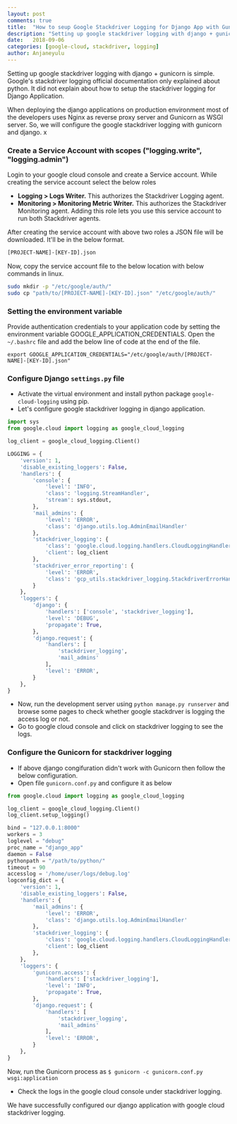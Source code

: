 ```yaml
---
layout: post
comments: true
title:  "How to seup Google Stackdriver Logging for Django App with Gunicorn"
description: "Setting up google stackdriver logging with django + gunicorn is simple. though google official documentation doesn't explained it."
date:   2018-09-06
categories: [google-cloud, stackdriver, logging]
author: Anjaneyulu
---
```


Setting up google stackdriver logging with django + gunicorn is simple. Google's stackdriver logging official documentation only explained about python. It did not explain about how to setup the stackdriver logging for Django Application.

When deploying the django applications on production environment most of the developers uses Nginx as reverse proxy server and Gunicorn as WSGI server. So, we will configure the google stackdriver logging with gunicorn and django.
x
### Create a Service Account with scopes ("logging.write", "logging.admin")
Login to your google cloud console and create a Service account. While creating the service account select the below roles
* **Logging > Logs Writer.** This authorizes the Stackdriver Logging agent.
* **Monitoring > Monitoring Metric Writer.** This authorizes the Stackdriver Monitoring agent. Adding this role lets you use this service account to run both Stackdriver agents.

After creating the service account with above two roles a JSON file will be downloaded. It'll be in the below format.

```sh
[PROJECT-NAME]-[KEY-ID].json
``` 

Now, copy the service account file to the below location with below commands in linux.

```sh
sudo mkdir -p "/etc/google/auth/"
sudo cp "path/to/[PROJECT-NAME]-[KEY-ID].json" "/etc/google/auth/"
```
### Setting the environment variable

Provide authentication credentials to your application code by setting the environment variable GOOGLE_APPLICATION_CREDENTIALS. Open the `~/.bashrc` file and add the below line of code at the end of the file.

```
export GOOGLE_APPLICATION_CREDENTIALS="/etc/google/auth/[PROJECT-NAME]-[KEY-ID].json"
```

### Configure Django `settings.py` file
* Activate the virtual environment and install python package `google-cloud-logging` using pip.
* Let's configure google stackdriver logging in django application.

```python
import sys
from google.cloud import logging as google_cloud_logging

log_client = google_cloud_logging.Client()

LOGGING = {
	'version': 1,
	'disable_existing_loggers': False,
	'handlers': {
	    'console': {
	        'level': 'INFO',
	        'class': 'logging.StreamHandler',
	        'stream': sys.stdout,
	    },
	    'mail_admins': {
	        'level': 'ERROR',
	        'class': 'django.utils.log.AdminEmailHandler'
	    },
	    'stackdriver_logging': {
	        'class': 'google.cloud.logging.handlers.CloudLoggingHandler',
	        'client': log_client
	    },
	    'stackdriver_error_reporting': {
	        'level': 'ERROR',
	        'class': 'gcp_utils.stackdriver_logging.StackdriverErrorHandler',
	    }
	},
	'loggers': {
	    'django': {
	        'handlers': ['console', 'stackdriver_logging'],
	        'level': 'DEBUG',
	        'propagate': True,
	    },
	    'django.request': {
	        'handlers': [
	            'stackdriver_logging',
	            'mail_admins'
	        ],
	        'level': 'ERROR',
	    }
	},
}
```

* Now, run the development server using `python manage.py runserver` and browse some pages to check whether google stackdrver is logging the access log or not. 
* Go to google cloud console and click on stackdriver logging to see the logs.

### Configure the Gunicorn for stackdriver logging
* If above django congifuration didn't work with Gunicorn then follow the below configuration.
* Open file `gunicorn.conf.py` and configure it as below

```python
from google.cloud import logging as google_cloud_logging

log_client = google_cloud_logging.Client()
log_client.setup_logging()

bind = "127.0.0.1:8000"
workers = 3
loglevel = "debug"
proc_name = "django_app"
daemon = False
pythonpath = "/path/to/python/"
timeout = 90
accesslog = '/home/user/logs/debug.log'
logconfig_dict = {
    'version': 1,
    'disable_existing_loggers': False,
    'handlers': {
        'mail_admins': {
            'level': 'ERROR',
            'class': 'django.utils.log.AdminEmailHandler'
        },
        'stackdriver_logging': {
            'class': 'google.cloud.logging.handlers.CloudLoggingHandler',
            'client': log_client
        },
    },
    'loggers': {
        'gunicorn.access': {
            'handlers': ['stackdriver_logging'],
            'level': 'INFO',
            'propagate': True,
        },
        'django.request': {
            'handlers': [
                'stackdriver_logging',
                'mail_admins'
            ],
            'level': 'ERROR',
        }
    },
}
```

Now, run the Gunicorn process as `$ gunicorn -c gunicorn.conf.py wsgi:application`

* Check the logs in the google cloud console under stackdriver logging.

We have successfully configured our django application with google cloud stackdriver logging.